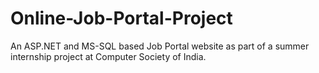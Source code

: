 # Online-Job-Portal-Project
An ASP.NET and MS-SQL based Job Portal website as part of a summer internship project at Computer Society of India.
